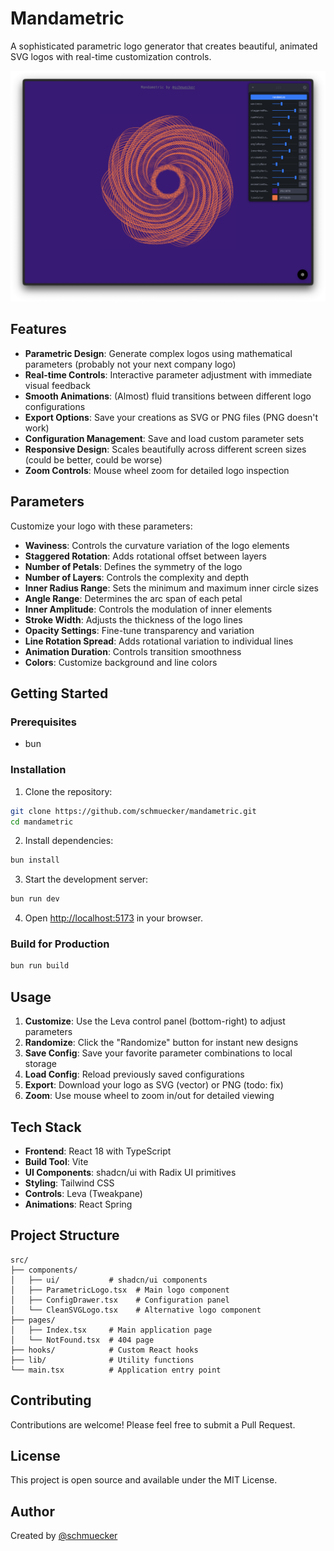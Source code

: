 # Mandametric

A sophisticated parametric logo generator that creates beautiful, animated SVG logos with real-time customization controls.

![Mandametric Preview](./docs/screenshot.png)

## Features

- **Parametric Design**: Generate complex logos using mathematical parameters (probably not your next company logo)
- **Real-time Controls**: Interactive parameter adjustment with immediate visual feedback
- **Smooth Animations**: (Almost) fluid transitions between different logo configurations
- **Export Options**: Save your creations as SVG or PNG files (PNG doesn't work)
- **Configuration Management**: Save and load custom parameter sets
- **Responsive Design**: Scales beautifully across different screen sizes (could be better, could be worse)
- **Zoom Controls**: Mouse wheel zoom for detailed logo inspection

## Parameters

Customize your logo with these parameters:

- **Waviness**: Controls the curvature variation of the logo elements
- **Staggered Rotation**: Adds rotational offset between layers
- **Number of Petals**: Defines the symmetry of the logo
- **Number of Layers**: Controls the complexity and depth
- **Inner Radius Range**: Sets the minimum and maximum inner circle sizes
- **Angle Range**: Determines the arc span of each petal
- **Inner Amplitude**: Controls the modulation of inner elements
- **Stroke Width**: Adjusts the thickness of the logo lines
- **Opacity Settings**: Fine-tune transparency and variation
- **Line Rotation Spread**: Adds rotational variation to individual lines
- **Animation Duration**: Controls transition smoothness
- **Colors**: Customize background and line colors

## Getting Started

### Prerequisites

- bun

### Installation

1. Clone the repository:
```bash
git clone https://github.com/schmuecker/mandametric.git
cd mandametric
```

2. Install dependencies:
```bash
bun install
```

3. Start the development server:
```bash
bun run dev
```

4. Open [http://localhost:5173](http://localhost:5173) in your browser.

### Build for Production

```bash
bun run build
```

## Usage

1. **Customize**: Use the Leva control panel (bottom-right) to adjust parameters
2. **Randomize**: Click the "Randomize" button for instant new designs
3. **Save Config**: Save your favorite parameter combinations to local storage
4. **Load Config**: Reload previously saved configurations
5. **Export**: Download your logo as SVG (vector) or PNG (todo: fix)
6. **Zoom**: Use mouse wheel to zoom in/out for detailed viewing

## Tech Stack

- **Frontend**: React 18 with TypeScript
- **Build Tool**: Vite
- **UI Components**: shadcn/ui with Radix UI primitives
- **Styling**: Tailwind CSS
- **Controls**: Leva (Tweakpane)
- **Animations**: React Spring

## Project Structure

```
src/
├── components/
│   ├── ui/           # shadcn/ui components
│   ├── ParametricLogo.tsx  # Main logo component
│   ├── ConfigDrawer.tsx    # Configuration panel
│   └── CleanSVGLogo.tsx    # Alternative logo component
├── pages/
│   ├── Index.tsx     # Main application page
│   └── NotFound.tsx  # 404 page
├── hooks/            # Custom React hooks
├── lib/              # Utility functions
└── main.tsx          # Application entry point
```

## Contributing

Contributions are welcome! Please feel free to submit a Pull Request.

## License

This project is open source and available under the MIT License.

## Author

Created by [@schmuecker](https://github.com/schmuecker)

